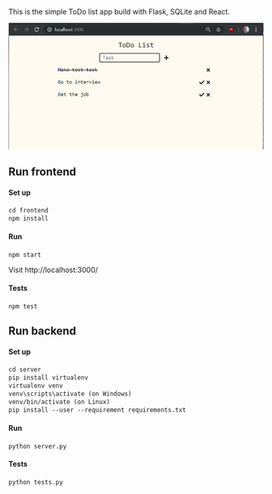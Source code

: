 This is the simple ToDo list app build with Flask, SQLite and React.

![App](https://github.com/juldepol/todo-flask/blob/master/sreenshots/app.png)

Run frontend
------------
#### Set up
    cd frontend 
    npm install
#### Run
    npm start
Visit http://localhost:3000/
#### Tests
    npm test

Run backend
-----------
#### Set up
    cd server
    pip install virtualenv
    virtualenv venv
    venv\scripts\activate (on Windows)
    venv/bin/activate (on Linux)
    pip install --user --requirement requirements.txt
#### Run
    python server.py
#### Tests              
    python tests.py